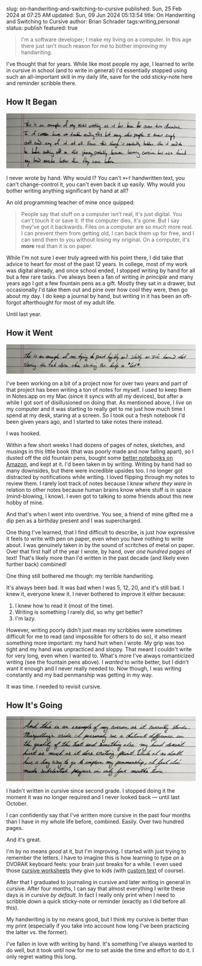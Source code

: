 slug: on-handwriting-and-switching-to-cursive
published: Sun, 25 Feb 2024 at 07:25 AM
updated: Sun, 09 Jun 2024 05:13:54 
title: On Handwriting and Switching to Cursive
author: Brian Schrader
tags:writing,personal
status: publish
featured: true

> I'm a software developer; I make my living on a computer. In this age there just isn't much reason for me to bother improving my handwriting.

I've thought that for years. While like most people my age, I learned to write in cursive in school (and to write in general) I'd essentially stopped using such an all-important skill in my daily life, save for the odd sticky-note here and reminder scribble there.

## How It Began

![Examples of my typical print writing](/images/blog/writing-example-print.png)

I never wrote by hand. Why would I? You can't <code>⌘+f</code> handwritten text, you can't change-control it, you can't even back it up easily. Why would you bother writing anything significant by hand at all?

An old programming teacher of mine once quipped:

> People say that stuff on a computer isn't real, it's just digital. You can't touch it or save it. If the computer dies, it's gone. But I say they've got it backwards. Files on a computer are so much more real. I can prevent them from getting old, I can back them up for free, and I can send them to you without losing my original. On a computer, it's **more** real than it is on paper.

While I'm not sure I ever truly agreed with his point there, I did take that advice to heart for most of the past 12 years. In college, most of my work was digital already, and once school ended, I stopped writing by hand for all but a few rare tasks. I've always been a fan of writing *in principle* and many years ago I got a few fountain pens as a gift. Mostly they sat in a drawer, but occasionally I'd take them out and pine over how cool they were, then go about my day. I do keep a journal by hand, but writing in it has been an oft-forgot afterthought for most of my adult life.

Until last year.

## How it Went

![Examples of my slightly enhanced print writing](/images/blog/writing-examples-better-print.png)

I've been working on a bit of a project now for over two years and part of that project has been writing a ton of notes for myself. I used to keep them in Notes.app on my Mac (since it syncs with all my devices), but after a while I got sort of disillusioned on doing that. As mentioned above, I *live* on my computer and it was starting to really get to me just how much time I spend at my desk, staring at a screen. So I took out a fresh notebook I'd been given years ago, and I started to take notes there instead.

I was hooked.

Within a few short weeks I had dozens of pages of notes, sketches, and musings in this little book (that was poorly made and now falling apart), so I dusted off the old fountain pens, bought some [better notebooks on Amazon](https://www.amazon.com/gp/product/B07YLTJHH4/), and kept at it. I'd been taken in by writing. Writing by hand had so many downsides, but there were incredible upsides too. I no longer got distracted by notifications while writing. I loved flipping through my notes to review them. I rarely lost track of notes because I *knew where they were* in relation to other notes because human brains know where stuff is in space (mind-blowing, I know). I even got to talking to some friends about this new hobby of mine.

And that's when I went into overdrive. You see, a friend of mine gifted me a dip pen as a birthday present and I was supercharged.

One thing I've learned, that I find difficult to describe, is just how expressive it feels to write with pen on paper, even when you have nothing to write about. I was genuinely taken in by the sound of scritches of metal on paper. Over that first half of the year I wrote, by hand, over *one hundred pages* of text! That's likely more than I'd written in the past decade (and likely even further back) combined!

One thing still bothered me though: my terrible handwriting.

It's always been bad. It was bad when I was 5, 12, 20, and it's still bad. I knew it, everyone knew it. I never bothered to improve it either because:

1. I knew how to read it (most of the time).
2. Writing is something I rarely did, so why get better?
3. I'm lazy.

However, writing poorly didn't just mean my scribbles were sometimes difficult for me to read (and impossible for others to do so), it also meant something more important: my hand hurt when I wrote. My grip was too tight and my hand was unpracticed and sloppy. That meant I couldn't write for very long, even when I wanted to. What's more I've always romanticized writing (see the fountain pens above). I *wanted* to write better, but I didn't want it enough and I never really needed to. Now though, I was writing constantly and my bad penmanship was getting in my way.

It was time. I needed to revisit cursive.

## How It's Going

![Examples of my cursive writing](/images/blog/writing-examples-cursive.png)

I hadn't written in cursive since second grade. I stopped doing it the moment it was no longer required and I never looked back &mdash; until last October.

I can confidently say that I've written more cursive in the past four months than I have in my whole life before, combined. Easily. Over two hundred pages.

And it's great.

I'm by no means *good* at it, but I'm improving. I started with just trying to remember the letters. I have to imagine this is how learning to type on a DVORAK keyboard feels: your brain just breaks for a while. I even used those [cursive worksheets](https://www.worksheetworks.com/english/writing/handwriting/cursive-practice.html) they give to kids (with [custom text](https://tolkiengateway.net/wiki/Song_of_Parting#In_The_Silmarillion) of course).

After that I graduated to journaling in cursive and later writing in general in cursive. After four months, I can say that almost everything I write these days is in cursive *by default*. In fact I really only print when I need to scribble down a quick sticky-note or reminder (exactly as I did before all this).

My handwriting is by no means good, but I think my cursive is better than my print (especially if you take into account how long I've been practicing the latter vs. the former).

I've fallen in love with writing by hand. It's something I've always wanted to do well, but it took until now for me to set aside the time and effort to do it. I only regret waiting this long.


